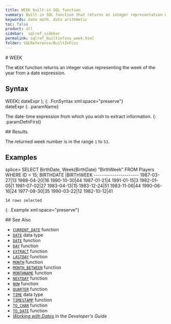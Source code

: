 ```yaml
---
title: WEEK built-in SQL function
summary: Built-in SQL function that returns an integer representation of the week from a date expression
keywords: date math, date arithmetic
toc: false
product: all
sidebar:  sqlref_sidebar
permalink: sqlref_builtinfcns_week.html
folder: SQLReference/BuiltInFcns
---
```

<section>
<div class="TopicContent" data-swiftype-index="true" markdown="1">
# WEEK

The `WEEK` function returns an integer value representing the week of
the year from a date expression.

## Syntax

<div class="fcnWrapperWide" markdown="1">
    WEEK( dateExpr );
{: .FcnSyntax xml:space="preserve"}

</div>
<div class="paramList" markdown="1">
dateExpr
{: .paramName}

The date-time expression from which you wish to extract information.
{: .paramDefnFirst}

</div>
## Results

The returned week number is in the range `1` to `53`.

## Examples

<div class="preWrapper" markdown="1">
    splice> SELECT BirthDate, Week(BirthDate) "BirthWeek"
       FROM Players
       WHERE ID < 15;
    BIRTHDATE |BIRTHWEEK
    ----------------------
    1987-03-27|13
    1988-04-20|16
    1990-10-30|44
    1987-01-21|4
    1991-01-15|3
    1982-01-05|1
    1981-07-02|27
    1983-04-13|15
    1983-12-24|51
    1983-11-06|44
    1990-06-16|24
    1977-08-30|35
    1990-03-22|12
    1982-10-12|41
    
    14 rows selected
{: .Example xml:space="preserve"}

</div>
## See Also

* [`CURRENT_DATE`](sqlref_builtinfcns_currentdate.html) function
* [`DATE`](sqlref_builtinfcns_date.html) data type
* [`DATE`](sqlref_builtinfcns_date.html) function
* [`DAY`](sqlref_builtinfcns_day.html) function
* [`EXTRACT`](sqlref_builtinfcns_extract.html) function
* [`LASTDAY`](sqlref_builtinfcns_day.html) function
* [`MONTH`](sqlref_builtinfcns_month.html) function
* [`MONTH_BETWEEN`](sqlref_builtinfcns_monthbetween.html) function
* [`MONTHNAME`](sqlref_builtinfcns_monthname.html) function
* [`NEXTDAY`](sqlref_builtinfcns_day.html) function
* [`NOW`](sqlref_builtinfcns_now.html) function
* [`QUARTER`](sqlref_builtinfcns_quarter.html) function
* [`TIME`](sqlref_builtinfcns_time.html) data type
* [`TIMESTAMP`](sqlref_builtinfcns_timestamp.html) function
* [`TO_CHAR`](sqlref_builtinfcns_char.html) function
* [`TO_DATE`](sqlref_builtinfcns_date.html) function
* *[Working with Dates](developers_fundamentals_dates.html)* in the
  *Developer's Guide*

</div>
</section>

